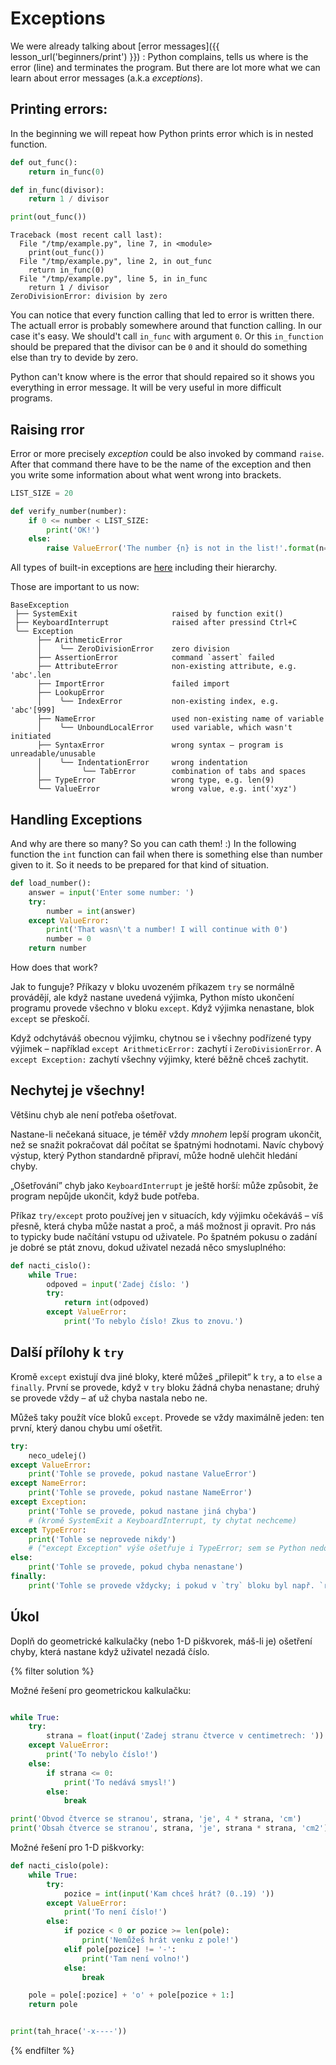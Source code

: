 # Exceptions

We were already talking about [error messages]({{ lesson_url('beginners/print') }}) : 
Python complains, tells us where is the error (line) and terminates the program.
But there are lot more what we can learn about error messages (a.k.a *exceptions*).


## Printing errors:

In the beginning we will repeat how Python prints error which is in nested function.


```python
def out_func():
    return in_func(0)

def in_func(divisor):
    return 1 / divisor

print(out_func())
```

<!-- XXX: Highlight the line numbers -->

```pycon
Traceback (most recent call last):          
  File "/tmp/example.py", line 7, in <module>
    print(out_func())
  File "/tmp/example.py", line 2, in out_func
    return in_func(0)
  File "/tmp/example.py", line 5, in in_func
    return 1 / divisor
ZeroDivisionError: division by zero
```

You can notice that every function calling that led to error is written there.
The actuall error is probably somewhere around that function calling.
In our case it's easy. We should't call `in_func` with argument `0`.
Or this `in_function` should be prepared that the divisor can be `0`
and it should do something else than try to devide by zero.

Python can't know where is the error that should repaired so it shows
you everything in error message.
It will be very useful in more difficult programs.


## Raising rror

Error or more precisely *exception* could be also invoked by command `raise`.
After that command there have to be the name of the exception and then you write some 
information about what went wrong into brackets.


```python
LIST_SIZE = 20

def verify_number(number):
    if 0 <= number < LIST_SIZE:
        print('OK!')
    else:
        raise ValueError('The number {n} is not in the list!'.format(n=number))
```

All types of built-in exceptions are
[here](https://docs.python.org/3/library/exceptions.html) including their hierarchy.

Those are important to us now:

```plain
BaseException
 ├── SystemExit                     raised by function exit()
 ├── KeyboardInterrupt              raised after pressind Ctrl+C
 ╰── Exception
      ├── ArithmeticError
      │    ╰── ZeroDivisionError    zero division
      ├── AssertionError            command `assert` failed
      ├── AttributeError            non-existing attribute, e.g. 'abc'.len
      ├── ImportError               failed import
      ├── LookupError
      │    ╰── IndexError           non-existing index, e.g. 'abc'[999]
      ├── NameError                 used non-existing name of variable
      │    ╰── UnboundLocalError    used variable, which wasn't initiated
      ├── SyntaxError               wrong syntax – program is unreadable/unusable
      │    ╰── IndentationError     wrong indentation
      │         ╰── TabError        combination of tabs and spaces
      ├── TypeError                 wrong type, e.g. len(9)
      ╰── ValueError                wrong value, e.g. int('xyz')
```


## Handling Exceptions

And why are there so many?
So you can cath them! :)
In the following function the `int` function can 
fail when there is something else than
number given to it. So it needs to be prepared for
that kind of situation.

```python
def load_number():
    answer = input('Enter some number: ')
    try:
        number = int(answer)
    except ValueError:
        print('That wasn\'t a number! I will continue with 0')
        number = 0
    return number
```

How does that work?

Jak to funguje?
Příkazy v bloku uvozeném příkazem `try` se normálně provádějí, ale když
nastane uvedená výjimka, Python místo ukončení programu provede
všechno v bloku `except`.
Když výjimka nenastane, blok `except` se přeskočí.

Když odchytáváš obecnou výjimku,
chytnou se i všechny podřízené typy výjimek –
například `except ArithmeticError:` zachytí i `ZeroDivisionError`.
A `except Exception:` zachytí všechny
výjimky, které běžně chceš zachytit.


## Nechytej je všechny!

Většinu chyb ale není potřeba ošetřovat.

Nastane-li nečekaná situace, je téměř vždy
*mnohem* lepší program ukončit, než se snažit
pokračovat dál počítat se špatnými hodnotami.
Navíc chybový výstup, který Python standardně
připraví, může hodně ulehčit hledání chyby.

„Ošetřování” chyb jako `KeyboardInterrupt`
je ještě horší: může způsobit, že program nepůjde
ukončit, když bude potřeba.

Příkaz `try/except` proto používej
jen v situacích, kdy výjimku očekáváš – víš přesně, která chyba může
nastat a proč, a máš možnost ji opravit.
Pro nás to typicky bude načítání vstupu od uživatele.
Po špatném pokusu o zadání je dobré se ptát znovu, dokud uživatel nezadá
něco smysluplného:

```python
def nacti_cislo():
    while True:
        odpoved = input('Zadej číslo: ')
        try:
            return int(odpoved)
        except ValueError:
            print('To nebylo číslo! Zkus to znovu.')
```


## Další přílohy k `try`

Kromě `except` existují dva jiné bloky,
které můžeš „přilepit“ k `try`, a to `else` a `finally`.
První se provede, když v `try` bloku
žádná chyba nenastane; druhý se provede vždy – ať
už chyba nastala nebo ne.

Můžeš taky použít více bloků `except`. Provede se vždy maximálně jeden:
ten první, který danou chybu umí ošetřit.

```python
try:
    neco_udelej()
except ValueError:
    print('Tohle se provede, pokud nastane ValueError')
except NameError:
    print('Tohle se provede, pokud nastane NameError')
except Exception:
    print('Tohle se provede, pokud nastane jiná chyba')
    # (kromě SystemExit a KeyboardInterrupt, ty chytat nechceme)
except TypeError:
    print('Tohle se neprovede nikdy')
    # ("except Exception" výše ošetřuje i TypeError; sem se Python nedostane)
else:
    print('Tohle se provede, pokud chyba nenastane')
finally:
    print('Tohle se provede vždycky; i pokud v `try` bloku byl např. `return`')
```


## Úkol

Doplň do geometrické kalkulačky (nebo 1-D piškvorek, máš-li je) ošetření chyby,
která nastane když uživatel nezadá číslo.

{% filter solution %}

Možné řešení pro geometrickou kalkulačku:

```python

while True:
    try:
        strana = float(input('Zadej stranu čtverce v centimetrech: '))
    except ValueError:
        print('To nebylo číslo!')
    else:
        if strana <= 0:
            print('To nedává smysl!')
        else:
            break

print('Obvod čtverce se stranou', strana, 'je', 4 * strana, 'cm')
print('Obsah čtverce se stranou', strana, 'je', strana * strana, 'cm2')

```

Možné řešení pro 1-D piškvorky:

```python
def nacti_cislo(pole):
    while True:
        try:
            pozice = int(input('Kam chceš hrát? (0..19) '))
        except ValueError:
            print('To není číslo!')
        else:
            if pozice < 0 or pozice >= len(pole):
                print('Nemůžeš hrát venku z pole!')
            elif pole[pozice] != '-':
                print('Tam není volno!')
            else:
                break

    pole = pole[:pozice] + 'o' + pole[pozice + 1:]
    return pole


print(tah_hrace('-x----'))
```
{% endfilter %}
